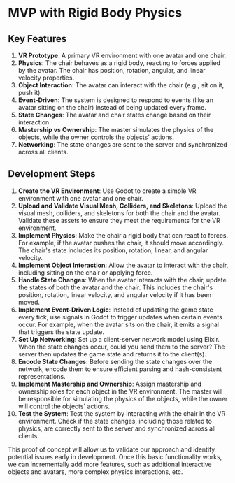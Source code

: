 # MVP with Rigid Body Physics

## Key Features

1.  **VR Prototype**: A primary VR environment with one avatar and one chair.
2.  **Physics**: The chair behaves as a rigid body, reacting to forces applied by the avatar. The chair has position, rotation, angular, and linear velocity properties.
3.  **Object Interaction**: The avatar can interact with the chair (e.g., sit on it, push it).
4.  **Event-Driven**: The system is designed to respond to events (like an avatar sitting on the chair) instead of being updated every frame.
5.  **State Changes**: The avatar and chair states change based on their interaction.
6.  **Mastership vs Ownership**: The master simulates the physics of the objects, while the owner controls the objects' actions.
7.  **Networking**: The state changes are sent to the server and synchronized across all clients.

## Development Steps

1.  **Create the VR Environment**: Use Godot to create a simple VR environment with one avatar and one chair.
2.  **Upload and Validate Visual Mesh, Colliders, and Skeletons**: Upload the visual mesh, colliders, and skeletons for both the chair and the avatar. Validate these assets to ensure they meet the requirements for the VR environment.
3.  **Implement Physics**: Make the chair a rigid body that can react to forces. For example, if the avatar pushes the chair, it should move accordingly. The chair's state includes its position, rotation, linear, and angular velocity.
4.  **Implement Object Interaction**: Allow the avatar to interact with the chair, including sitting on the chair or applying force.
5.  **Handle State Changes**: When the avatar interacts with the chair, update the states of both the avatar and the chair. This includes the chair's position, rotation, linear velocity, and angular velocity if it has been moved.
6.  **Implement Event-Driven Logic**: Instead of updating the game state every tick, use signals in Godot to trigger updates when certain events occur. For example, when the avatar sits on the chair, it emits a signal that triggers the state update.
7.  **Set Up Networking**: Set up a client-server network model using Elixir. When the state changes occur, could you send them to the server? The server then updates the game state and returns it to the client(s).
8.  **Encode State Changes**: Before sending the state changes over the network, encode them to ensure efficient parsing and hash-consistent representations.
9.  **Implement Mastership and Ownership**: Assign mastership and ownership roles for each object in the VR environment. The master will be responsible for simulating the physics of the objects, while the owner will control the objects' actions.
10. **Test the System**: Test the system by interacting with the chair in the VR environment. Check if the state changes, including those related to physics, are correctly sent to the server and synchronized across all clients.

This proof of concept will allow us to validate our approach and identify potential issues early in development. Once this basic functionality works, we can incrementally add more features, such as additional interactive objects and avatars, more complex physics interactions, etc.

